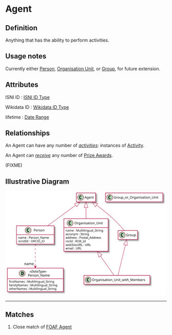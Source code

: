 # Agent

## Definition
Anything that has the ability to perform activities.

## Usage notes
Currently either [Person](../entities/Person.md), 
[Organisation Unit](../entities/Organisation_Unit.md),
or [Group](../entities/Group.md),
for future extension.

## Attributes
ISNI ID : [ISNI ID Type](../datatypes/ISNI_ID.md)

Wikidata ID : [Wikidata ID Type](../datatypes/Wikidata_ID.md)

lifetime : [Date Range](../datatypes/Date_Range.md)

## Relationships
<a name="rel__activity">An Agent can have any number of *[activities](../entities/Activity.md#user-content-rel__actor)*: instances of [Activity](../entities/Activity.md).</a>

<a name="rel__receives">An Agent can *[receive](../entities/Prize_Award.md#user-content-rel__recipient)* any number of [Prize Awards](../entities/Prize_Award.md).</a>

(FIXME)

## Illustrative Diagram
![The Agent diagram](../diagrams/agent.svg)

---
## Matches
1. Close match of [FOAF Agent](http://xmlns.com/foaf/spec/#term_Agent) 
